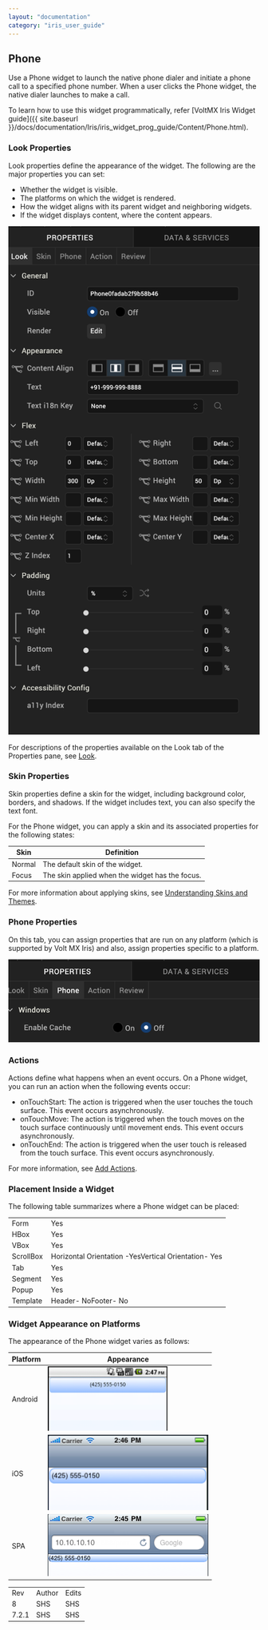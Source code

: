 ```yaml
---
layout: "documentation"
category: "iris_user_guide"
---
```

                           


Phone
-----

Use a Phone widget to launch the native phone dialer and initiate a phone call to a specified phone number. When a user clicks the Phone widget, the native dialer launches to make a call.

To learn how to use this widget programmatically, refer [VoltMX Iris Widget guide]({{ site.baseurl }}/docs/documentation/Iris/iris_widget_prog_guide/Content/Phone.html).

### Look Properties

Look properties define the appearance of the widget. The following are the major properties you can set:

*   Whether the widget is visible.
*   The platforms on which the widget is rendered.
*   How the widget aligns with its parent widget and neighboring widgets.
*   If the widget displays content, where the content appears.

![](Resources/Images/Phone_look.png)

For descriptions of the properties available on the Look tab of the Properties pane, see [Look](Look.html#Flex).

### Skin Properties

Skin properties define a skin for the widget, including background color, borders, and shadows. If the widget includes text, you can also specify the text font.

For the Phone widget, you can apply a skin and its associated properties for the following states:

  
| Skin | Definition |
| --- | --- |
| Normal | The default skin of the widget. |
| Focus | The skin applied when the widget has the focus. |

For more information about applying skins, see [Understanding Skins and Themes](Customizing_the_Look_and_Feel_with_Skins.html).

### Phone Properties

On this tab, you can assign properties that are run on any platform (which is supported by Volt MX Iris) and also, assign properties specific to a platform.

![](Resources/Images/Phone.png)

### Actions

Actions define what happens when an event occurs. On a Phone widget, you can run an action when the following events occur:

*   onTouchStart: The action is triggered when the user touches the touch surface. This event occurs asynchronously.
*   onTouchMove: The action is triggered when the touch moves on the touch surface continuously until movement ends. This event occurs asynchronously.
*   onTouchEnd: The action is triggered when the user touch is released from the touch surface. This event occurs asynchronously.

For more information, see [Add Actions](working_with_Action_Editor.html).

### Placement Inside a Widget

The following table summarizes where a Phone widget can be placed:

<table style="mc-table-style: url('Resources/TableStyles/Basic.css');" class="TableStyle-Basic" cellspacing="0"><colgroup><col class="TableStyle-Basic-Column-Column1"> <col class="TableStyle-Basic-Column-Column1"></colgroup><tbody><tr class="TableStyle-Basic-Body-Body1"><td class="TableStyle-Basic-BodyE-Column1-Body1">Form</td><td class="TableStyle-Basic-BodyD-Column1-Body1">Yes</td></tr><tr class="TableStyle-Basic-Body-Body1"><td class="TableStyle-Basic-BodyE-Column1-Body1">HBox</td><td class="TableStyle-Basic-BodyD-Column1-Body1">Yes</td></tr><tr class="TableStyle-Basic-Body-Body1"><td class="TableStyle-Basic-BodyE-Column1-Body1">VBox</td><td class="TableStyle-Basic-BodyD-Column1-Body1">Yes</td></tr><tr class="TableStyle-Basic-Body-Body1"><td class="TableStyle-Basic-BodyE-Column1-Body1">ScrollBox</td><td class="TableStyle-Basic-BodyD-Column1-Body1">Horizontal Orientation -YesVertical Orientation- Yes</td></tr><tr class="TableStyle-Basic-Body-Body1"><td class="TableStyle-Basic-BodyE-Column1-Body1">Tab</td><td class="TableStyle-Basic-BodyD-Column1-Body1">Yes</td></tr><tr class="TableStyle-Basic-Body-Body1"><td class="TableStyle-Basic-BodyE-Column1-Body1">Segment</td><td class="TableStyle-Basic-BodyD-Column1-Body1">Yes</td></tr><tr class="TableStyle-Basic-Body-Body1"><td class="TableStyle-Basic-BodyE-Column1-Body1">Popup</td><td class="TableStyle-Basic-BodyD-Column1-Body1">Yes</td></tr><tr class="TableStyle-Basic-Body-Body1"><td class="TableStyle-Basic-BodyB-Column1-Body1">Template&nbsp;</td><td class="TableStyle-Basic-BodyA-Column1-Body1">Header- NoFooter- No</td></tr></tbody></table>

### Widget Appearance on Platforms

The appearance of the Phone widget varies as follows:

  
| Platform | Appearance |
| --- | --- |
| Android | ![](Resources/Images/Phonewidget-And_240x129.png) |
| iOS | ![](Resources/Images/Phonewidget-ip.png) |
| SPA | ![](Resources/Images/Phonewidget-TCA.png) |

<table style="margin-left: 0;margin-right: auto;mc-table-style: url('Resources/TableStyles/RevisionTable.css');" class="TableStyle-RevisionTable" cellspacing="0" data-mc-conditions="Default.HTML5 Only"><colgroup><col class="TableStyle-RevisionTable-Column-Column1" style="width: 26px;"> <col class="TableStyle-RevisionTable-Column-Column1"> <col class="TableStyle-RevisionTable-Column-Column1"></colgroup><tbody><tr class="TableStyle-RevisionTable-Body-Body1"><td class="TableStyle-RevisionTable-BodyE-Column1-Body1" data-mc-conditions="Default.HTML5 Only">Rev</td><td class="TableStyle-RevisionTable-BodyE-Column1-Body1" data-mc-conditions="Default.HTML5 Only">Author</td><td class="TableStyle-RevisionTable-BodyD-Column1-Body1" data-mc-conditions="Default.HTML5 Only">Edits</td></tr><tr class="TableStyle-RevisionTable-Body-Body1"><td class="TableStyle-RevisionTable-BodyE-Column1-Body1" data-mc-conditions="Default.HTML5 Only">8</td><td class="TableStyle-RevisionTable-BodyE-Column1-Body1" data-mc-conditions="Default.HTML5 Only">SHS</td><td class="TableStyle-RevisionTable-BodyD-Column1-Body1" data-mc-conditions="Default.HTML5 Only">SHS</td></tr><tr class="TableStyle-RevisionTable-Body-Body1"><td class="TableStyle-RevisionTable-BodyB-Column1-Body1" data-mc-conditions="Default.HTML5 Only">7.2.1</td><td class="TableStyle-RevisionTable-BodyB-Column1-Body1" data-mc-conditions="Default.HTML5 Only">SHS</td><td class="TableStyle-RevisionTable-BodyA-Column1-Body1" data-mc-conditions="Default.HTML5 Only">SHS</td></tr></tbody></table>
